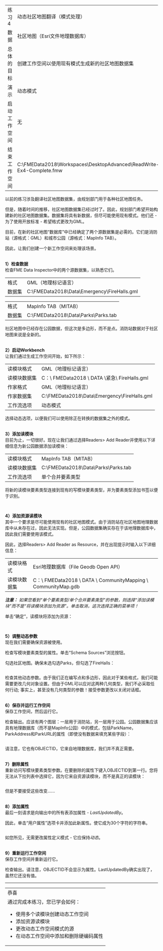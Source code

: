 <table>
<tbody><tr>
<td>
<i></i><font style="vertical-align: inherit;"><font style="vertical-align: inherit;">
练习4
</font></font></td>
<td><font style="vertical-align: inherit;"><font style="vertical-align: inherit;">
动态社区地图翻译（模式处理）
</font></font></td>
</tr>
<tr>
<td><font style="vertical-align: inherit;"><font style="vertical-align: inherit;">数据</font></font></td>
<td><font style="vertical-align: inherit;"><font style="vertical-align: inherit;">社区地图（Esri文件地理数据库）</font></font></td>
</tr>
<tr>
<td><font style="vertical-align: inherit;"><font style="vertical-align: inherit;">总体的目标</font></font></td>
<td><font style="vertical-align: inherit;"><font style="vertical-align: inherit;">创建工作空间以使用现有模式生成新的社区地图数据集</font></font></td>
</tr>
<tr>
<td><font style="vertical-align: inherit;"><font style="vertical-align: inherit;">演示</font></font></td>
<td><font style="vertical-align: inherit;"><font style="vertical-align: inherit;">动态模式</font></font></td>
</tr>
<tr>
<td><font style="vertical-align: inherit;"><font style="vertical-align: inherit;">启动工作空间</font></font></td>
<td><font style="vertical-align: inherit;"><font style="vertical-align: inherit;">无</font></font></td>
</tr>
<tr>
<td><font style="vertical-align: inherit;"><font style="vertical-align: inherit;">结束工作空间</font></font></td>
<td><font style="vertical-align: inherit;"><font style="vertical-align: inherit;">C:\FMEData2018\Workspaces\DesktopAdvanced\ReadWrite-Ex4-Complete.fmw</font></font></td>
</tr>
</tbody></table>
<p><font style="vertical-align: inherit;"><font style="vertical-align: inherit;">以前的练习涉及翻译社区地图数据集，由规划部门用于各种社区地图任务。</font></font></p>
<p><font style="vertical-align: inherit;"><font style="vertical-align: inherit;">但是，随着时间的推移，社区地图数据集已经过时了。</font><font style="vertical-align: inherit;">因此，规划部门希望开始构建新的社区地图数据集。</font><font style="vertical-align: inherit;">数据集将具有新数据，但尽可能使用现有模式。</font><font style="vertical-align: inherit;">他们还 - 为了使用开放标准 - 希望格式更改为GML。</font></font></p>
<p><font style="vertical-align: inherit;"><font style="vertical-align: inherit;">目前，在新的社区地图“数据库”中已经确定了两个源数据集是必需的。</font><font style="vertical-align: inherit;">它们是消防站（源格式：GML）和城市公园（源格式：MapInfo TAB）。</font></font></p>
<p><font style="vertical-align: inherit;"><font style="vertical-align: inherit;">因此，让我们创建一个新工作空间来处理该场景。</font></font></p>
<p><br><strong><font style="vertical-align: inherit;"><font style="vertical-align: inherit;">1）检查数据</font></font></strong>
<br><font style="vertical-align: inherit;"><font style="vertical-align: inherit;">检查FME Data Inspector中的两个源数据集，以熟悉它们。</font></font></p>
<table>
<tbody><tr>
<td><font style="vertical-align: inherit;"><font style="vertical-align: inherit;">格式</font></font></td>
<td><font style="vertical-align: inherit;"><font style="vertical-align: inherit;">GML（地理标记语言）</font></font></td>
</tr>
<tr>
<td><font style="vertical-align: inherit;"><font style="vertical-align: inherit;">数据集</font></font></td>
<td><font style="vertical-align: inherit;"><font style="vertical-align: inherit;">C:\FMEData2018\Data\Emergency\FireHalls.gml</font></font></td>
</tr>
</tbody></table>
<table>
<tbody><tr>
<td><font style="vertical-align: inherit;"><font style="vertical-align: inherit;">格式</font></font></td>
<td><font style="vertical-align: inherit;"><font style="vertical-align: inherit;">MapInfo TAB（MITAB）</font></font></td>
</tr>
<tr>
<td><font style="vertical-align: inherit;"><font style="vertical-align: inherit;">数据集</font></font></td>
<td><font style="vertical-align: inherit;"><font style="vertical-align: inherit;">C:\FMEData2018\Data\Parks\Parks.tab</font></font></td>
</tr>
</tbody></table>
<p><font style="vertical-align: inherit;"><font style="vertical-align: inherit;">社区地图中已经存在公园数据，但这次是多边形，而不是点。</font><font style="vertical-align: inherit;">消防站数据对于社区地图来说是全新的。</font></font></p>
<p><br><strong><font style="vertical-align: inherit;"><font style="vertical-align: inherit;">2）启动Workbench</font></font></strong>
<br><font style="vertical-align: inherit;"><font style="vertical-align: inherit;">让我们通过生成工作空间开始，如下所示：</font></font></p>
<table>
<tbody><tr>
<td><font style="vertical-align: inherit;"><font style="vertical-align: inherit;">读模块格式</font></font></td>
<td><font style="vertical-align: inherit;"><font style="vertical-align: inherit;">GML（地理标记语言）</font></font></td>
</tr>
<tr>
<td><font style="vertical-align: inherit;"><font style="vertical-align: inherit;">读模块数据集</font></font></td>
<td><font style="vertical-align: inherit;"><font style="vertical-align: inherit;">C：\ FMEData2018 \ DATA \紧急\ FireHalls.gml</font></font></td>
</tr>
<tr>
<td><font style="vertical-align: inherit;"><font style="vertical-align: inherit;">作家格式</font></font></td>
<td><font style="vertical-align: inherit;"><font style="vertical-align: inherit;">GML（地理标记语言）</font></font></td>
</tr>
<tr>
<td><font style="vertical-align: inherit;"><font style="vertical-align: inherit;">作家数据集</font></font></td>
<td><font style="vertical-align: inherit;"><font style="vertical-align: inherit;">C:\FMEData2018\Data\Emergency\FireHalls.gml</font></font></td>
</tr>
<tr>
<td><font style="vertical-align: inherit;"><font style="vertical-align: inherit;">工作流选项</font></font></td>
<td><font style="vertical-align: inherit;"><font style="vertical-align: inherit;">动态模式</font></font></td>
</tr>
</tbody></table>
<p><font style="vertical-align: inherit;"><font style="vertical-align: inherit;">选择动态选项，以便我们可以使用除正在转换的数据集之外的模式。</font></font></p>
<p><br><strong><font style="vertical-align: inherit;"><font style="vertical-align: inherit;">3）添加读模块</font></font></strong>
<br><font style="vertical-align: inherit;"><font style="vertical-align: inherit;">目前为止，一切很好。</font><font style="vertical-align: inherit;">现在让我们通过选择Readers&gt; Add Reader并使用以下详细信息为新公园数据添加读模块：</font></font></p>
<table>
<tbody><tr>
<td><font style="vertical-align: inherit;"><font style="vertical-align: inherit;">读模块格式</font></font></td>
<td><font style="vertical-align: inherit;"><font style="vertical-align: inherit;">MapInfo TAB（MITAB）</font></font></td>
</tr>
<tr>
<td><font style="vertical-align: inherit;"><font style="vertical-align: inherit;">读模块数据集</font></font></td>
<td><font style="vertical-align: inherit;"><font style="vertical-align: inherit;">C:\FMEData2018\Data\Parks\Parks.tab</font></font></td>
</tr>
<tr>
<td><font style="vertical-align: inherit;"><font style="vertical-align: inherit;">工作流选项</font></font></td>
<td><font style="vertical-align: inherit;"><font style="vertical-align: inherit;">单个合并要素类型</font></font></td>
</tr>
</tbody></table>
<p><font style="vertical-align: inherit;"><font style="vertical-align: inherit;">将新的读模块要素类型连接到现有的写模块要素类型，并为要素类型添加书签以便于识别。</font></font></p>
<p><a target="_blank" href="https://github.com/safesoftware/FMETraining/blob/Desktop-Advanced-2018/DesktopAdvanced3AdvancedR%2BW/Images/Img3.219.Ex4.InitialWorkspace.png"><img src="./Images/Img3.219.Ex4.InitialWorkspace.png" alt="" style="max-width:100%;"></a></p>
<p><br><strong><font style="vertical-align: inherit;"><font style="vertical-align: inherit;">4）添加资源读模块</font></font></strong>
<br><font style="vertical-align: inherit;"><font style="vertical-align: inherit;">其中一个要求是尽可能使用现有的社区地图模式。</font><font style="vertical-align: inherit;">由于消防站在社区地图地理数据库中从未存在过，因此无法实现。</font><font style="vertical-align: inherit;">但是，公园数据集确实存在于该地理数据库中，因此我们需要使用该模式。</font></font></p>
<p><font style="vertical-align: inherit;"><font style="vertical-align: inherit;">因此，选择Readers&gt; Add Reader as Resource，并在出现提示时输入以下详细信息：</font></font></p>
<table>
<tbody><tr>
<td><font style="vertical-align: inherit;"><font style="vertical-align: inherit;">读模块格式</font></font></td>
<td><font style="vertical-align: inherit;"><font style="vertical-align: inherit;">Esri地理数据库（File Geodb Open API）</font></font></td>
</tr>
<tr>
<td><font style="vertical-align: inherit;"><font style="vertical-align: inherit;">读模块数据集</font></font></td>
<td><font style="vertical-align: inherit;"><font style="vertical-align: inherit;">C：\ FMEData2018 \ DATA \ CommunityMapping \ CommunityMap.gdb</font></font></td>
</tr>
</tbody></table>
<p><em><strong><font style="vertical-align: inherit;"><font style="vertical-align: inherit;">注意：</font></font></strong></em> <em><font style="vertical-align: inherit;"><font style="vertical-align: inherit;">如果您看到“单个要素类型/单个合并要素类型”的参数，则选择“添加读模块”而不是“将读模块添加为资源”。</font><font style="vertical-align: inherit;">单击取消，这次选择正确的菜单项！</font></font></em></p>
<p><font style="vertical-align: inherit;"><font style="vertical-align: inherit;">单击“确定”，读模块将添加为资源：</font></font></p>
<p><a target="_blank" href="https://github.com/safesoftware/FMETraining/blob/Desktop-Advanced-2018/DesktopAdvanced3AdvancedR%2BW/Images/Img3.220.Ex4.ReaderAsResource.png"><img src="./Images/Img3.220.Ex4.ReaderAsResource.png" alt="" style="max-width:100%;"></a></p>
<p><br><strong><font style="vertical-align: inherit;"><font style="vertical-align: inherit;">5）调整动态参数</font></font></strong>
<br><font style="vertical-align: inherit;"><font style="vertical-align: inherit;">现在我们需要确保资源被使用。</font></font></p>
<p><font style="vertical-align: inherit;"><font style="vertical-align: inherit;">检查写模块要素类型的属性。</font><font style="vertical-align: inherit;">单击“Schema Sources”浏览按钮。</font></font></p>
<p><font style="vertical-align: inherit;"><font style="vertical-align: inherit;">勾选社区地图。</font><font style="vertical-align: inherit;">确保未选勾选Parks，但勾选了FireHalls：</font></font></p>
<p><a target="_blank" href="https://github.com/safesoftware/FMETraining/blob/Desktop-Advanced-2018/DesktopAdvanced3AdvancedR%2BW/Images/Img3.221.Ex4.DynamicProperties.png"><img src="./Images/Img3.221.Ex4.DynamicProperties.png" alt="" style="max-width:100%;"></a></p>
<p><font style="vertical-align: inherit;"><font style="vertical-align: inherit;">检查其他动态参数。</font><font style="vertical-align: inherit;">由于我们正在编写点和多边形，因此对于某些格式，我们可能需要更改几何对象设置。</font><font style="vertical-align: inherit;">但由于GML可以应对这两种几何类型，我们不必采取任何行动; </font><font style="vertical-align: inherit;">事实上，甚至没有几何类型的参数！</font><font style="vertical-align: inherit;">接受参数更改以关闭对话框。</font></font></p>
<p><br><strong><font style="vertical-align: inherit;"><font style="vertical-align: inherit;">6）保存并运行工作空间</font></font></strong>
<br><font style="vertical-align: inherit;"><font style="vertical-align: inherit;">保存工作空间，然后运行它。</font></font></p>
<p><font style="vertical-align: inherit;"><font style="vertical-align: inherit;">检查输出。</font><font style="vertical-align: inherit;">应该有两个图层：一层用于消防站，另一层用于公园。</font><font style="vertical-align: inherit;">公园数据集应该具有地理数据库（而不是MapInfo公园）中的模式，包括ParkName，ParkAddress和ParkURL的属性（即使没有数据来填充某些字段）：</font></font></p>
<p><a target="_blank" href="https://github.com/safesoftware/FMETraining/blob/Desktop-Advanced-2018/DesktopAdvanced3AdvancedR%2BW/Images/Img3.222.Ex4.ParksNewSchema.png"><img src="./Images/Img3.222.Ex4.ParksNewSchema.png" alt="" style="max-width:100%;"></a></p>
<p><font style="vertical-align: inherit;"><font style="vertical-align: inherit;">请注意，它也有OBJECTID，它来自地理数据库，我们并不真正需要。</font></font></p>
<p><br><strong><font style="vertical-align: inherit;"><font style="vertical-align: inherit;">7）删除属性</font></font></strong>
<br><font style="vertical-align: inherit;"><font style="vertical-align: inherit;">重新访问写模块要素类型参数。</font><font style="vertical-align: inherit;">在要删除的属性下键入OBJECTID到第一行。</font><font style="vertical-align: inherit;">您将无法从下拉列表中选择它，因为它来自资源读模块，而不是真正的读模块：</font></font></p>
<p><a target="_blank" href="https://github.com/safesoftware/FMETraining/blob/Desktop-Advanced-2018/DesktopAdvanced3AdvancedR%2BW/Images/Img3.223.Ex4.AttributeToRemove.png"><img src="./Images/Img3.223.Ex4.AttributeToRemove.png" alt="" style="max-width:100%;"></a></p>
<p><font style="vertical-align: inherit;"><font style="vertical-align: inherit;">但是不要接受这些改变......</font></font></p>
<p><br><strong><font style="vertical-align: inherit;"><font style="vertical-align: inherit;">8）添加属性</font></font></strong>
<br><font style="vertical-align: inherit;"><font style="vertical-align: inherit;">最后一刻请求是向输出中的所有表添加属性 - </font></font><em><font style="vertical-align: inherit;"><font style="vertical-align: inherit;">LastUpdatedBy</font></font></em><font style="vertical-align: inherit;"><font style="vertical-align: inherit;">。</font></font></p>
<p><font style="vertical-align: inherit;"><font style="vertical-align: inherit;">因此，单击“用户属性”选项卡并添加此新属性。</font><font style="vertical-align: inherit;">使它成为30个字符的字符串。</font></font></p>
<p><a target="_blank" href="https://github.com/safesoftware/FMETraining/blob/Desktop-Advanced-2018/DesktopAdvanced3AdvancedR%2BW/Images/Img3.224.Ex4.AttributeToAdd.png"><img src="./Images/Img3.224.Ex4.AttributeToAdd.png" alt="" style="max-width:100%;"></a></p>
<p><font style="vertical-align: inherit;"><font style="vertical-align: inherit;">如您所见，无需更改属性定义模式 - 它应保持</font></font><em><font style="vertical-align: inherit;"><font style="vertical-align: inherit;">动态</font></font></em><font style="vertical-align: inherit;"><font style="vertical-align: inherit;">。</font></font></p>
<p><br><strong><font style="vertical-align: inherit;"><font style="vertical-align: inherit;">9）重新运行工作空间</font></font></strong>
<br><font style="vertical-align: inherit;"><font style="vertical-align: inherit;">保存工作空间并重新运行它。</font></font></p>
<p><font style="vertical-align: inherit;"><font style="vertical-align: inherit;">检查输出。</font><font style="vertical-align: inherit;">请注意，OBJECTID不会显示为属性。</font><font style="vertical-align: inherit;">LastUpdatedBy确实出现了，虽然它还没有值。</font></font></p>
<hr>

<table>
<tbody><tr>
<td>
<i></i><font style="vertical-align: inherit;"><font style="vertical-align: inherit;">
恭喜
</font></font></td>
</tr>
<tr>
<td><font style="vertical-align: inherit;"><font style="vertical-align: inherit;">
通过完成本练习，您已学会如何：
</font></font><ul><li><font style="vertical-align: inherit;"><font style="vertical-align: inherit;">使用多个读模块创建动态工作空间</font></font></li>
<li><font style="vertical-align: inherit;"><font style="vertical-align: inherit;">添加资源读模块</font></font></li>
<li><font style="vertical-align: inherit;"><font style="vertical-align: inherit;">更改动态工作空间模式的源</font></font></li>
<li><font style="vertical-align: inherit;"><font style="vertical-align: inherit;">在动态工作空间中添加和删除硬编码属性</font></font></li></ul>

</td>
</tr>
</tbody></table>
